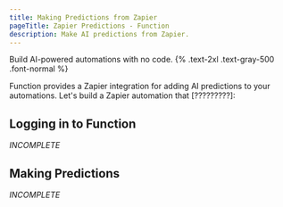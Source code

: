 ```yaml
---
title: Making Predictions from Zapier
pageTitle: Zapier Predictions - Function
description: Make AI predictions from Zapier.
---
```


Build AI-powered automations with no code. {% .text-2xl .text-gray-500 .font-normal %}

Function provides a Zapier integration for adding AI predictions to your automations. Let's build a Zapier automation that [?????????]:

## Logging in to Function
*INCOMPLETE*

## Making Predictions
*INCOMPLETE*